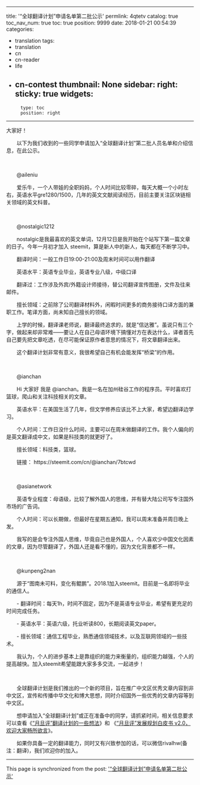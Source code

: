 
---
title: '“全球翻译计划”申请名单第二批公示'
permlink: 4qtetv
catalog: true
toc_nav_num: true
toc: true
position: 9999
date: 2018-01-21 00:54:39
categories:
- translation
tags:
- translation
- cn
- cn-reader
- life
- cn-contest
thumbnail: None
sidebar:
    right:
        sticky: true
widgets:
    -
        type: toc
        position: right
---


<html>
<p>大家好！</p>
<p>　　以下为我们收到的一些同学申请加入“全球翻译计划”第二批人员名单和介绍信息，在此公示。</p>
<p><br></p>
<p>　　@aileniu</p>
<p>　　爱乐牛，一个人带娃的全职妈妈，个人时间比较零碎，每天大概一个小时左右，英语水平gre1280/1500，几年的英文文献阅读经历，目前主要关注区块链相关领域的英文科普。</p>
<p><br></p>
<p>　　@nostalgic1212</p>
<p>　　nostalgic是我最喜欢的英文单词，12月12日是我开始在个站写下第一篇文章的日子。今年一月初才加入 steemit，算是新人中的新人，每天都在不断学习中。</p>
<p>　　翻译时间：一般工作日19:00-21:00及周末时间可以用作翻译</p>
<p>　　英语水平：英语专业毕业，英语专业八级，中级口译</p>
<p>　　翻译过：工作涉及外宾/外籍设计师接待，替公司翻译宣传图册，文件及往来邮件。</p>
<p>　　擅长领域：之前除了公司翻译材料外，闲暇时间更多的商务接待口译方面的兼职工作。笔译方面，尚未知自己擅长的领域。</p>
<p>　　上学的时候，翻译课老师说，翻译最终追求的，就是“信达雅”。虽说只有三个字，做起来却非常难——要让人在自己母语环境下搞懂对方在表达什么，译者首先自己要先把文章吃透，在尽可能保证原作者意思的情况下，将文章翻译出来。</p>
<p>　　这个翻译计划非常有意义，我很希望自己有机会能发挥“桥梁”的作用。</p>
<p><br></p>
<p>　　@ianchan</p>
<p>　　Hi 大家好 我是 @ianchan。我是一名在加州硅谷工作的程序员。平时喜欢打篮球，爬山和关注科技相关的文章。</p>
<p>　　英语水平：在美国生活了几年，但文学修养应该比不上大家，希望边翻译边学习。</p>
<p>　　个人时间：工作日没什么时间，主要可以在周末做翻译的工作。我个人偏向的是英文翻译成中文，如果是科技类的就更好了。</p>
<p>　　擅长领域：科技类，篮球。</p>
<p>　　链接： https://steemit.com/cn/@ianchan/7btcwd</p>
<p><br></p>
<p>　　@asianetwork</p>
<p>　　英语专业程度：母语级，比较了解外国人的思维，并有替大陆公司写专注国外市场的广告词。</p>
<p>　　个人时间：可以长期做，但最好在星期五通知，我可以周末准备并周日晚上发。</p>
<p>　　我写的是会专注外国人思维，毕竟自己也是外国人，个人喜欢少中国文化因素的文章，因为尽管翻译了，外国人还是看不懂的，因为文化背景都不一样。</p>
<p><br></p>
<p>　　@kunpeng2nan</p>
<p>　　源于“图南未可料，变化有鲲鹏”。2018.1加入steemit。目前是一名即将毕业的通信人。</p>
<p>　　- 翻译时间：每天1h，时间不固定，因为不是英语专业毕业，希望有更充足的时间完成任务。</p>
<p>　　- 英语水平：英语六级，托业听读800，长期阅读英文paper。</p>
<p>　　- 擅长领域：通信工程毕业，熟悉通信领域技术，以及互联网领域的一些技术。</p>
<p>　　我认为，个人的进步基本上是靠组织的能力来衡量的，组织能力越强，个人的提高越快。加入steemit希望能跟大家多多交流，一起进步！</p>
<p><br></p>
<p>　　全球翻译计划是我们推出的一个新的项目，旨在推广中文区优秀文章内容到非中文区，宣传和传播中华文化和博大思想，同时介绍国外一些优秀的文章内容等到中文区。</p>
<p>　　想申请加入“全球翻译计划”或正在准备中的同学，请抓紧时间，相关信息要求可以查看《<a href="https://steemit.com/cn/@rivalhw/5lvzoc">“月旦评”翻译计划的一些想法</a>》和 《<a href="https://steemit.com/cn/@rivalhw/v2-0">“月旦评”发展规划白皮书 v2.0，欢迎大家畅所欲言</a>》。</p>
<p>　　如果你具备一定的翻译能力，同时又有兴致参加的话，可以微信rivalhw(备注：翻译)，我们欢迎你的加入。</p>
</html>

- - -

This page is synchronized from the post: ['“全球翻译计划”申请名单第二批公示'](https://steemit.com/@rivalhw/4qtetv)
